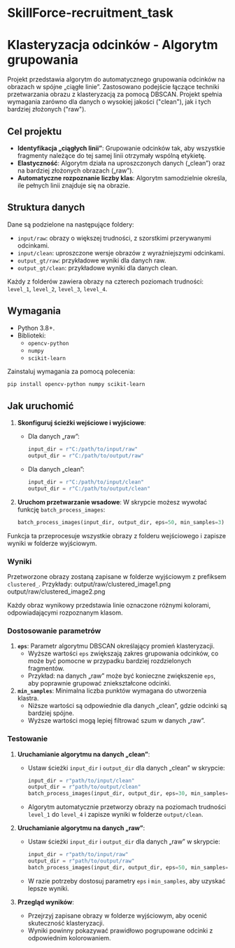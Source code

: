 # SkillForce-recruitment_task
 
# Klasteryzacja odcinków - Algorytm grupowania
Projekt przedstawia algorytm do automatycznego grupowania odcinków na obrazach w spójne „ciągłe linie”. Zastosowano podejście łączące techniki przetwarzania obrazu z klasteryzacją za pomocą DBSCAN. Projekt spełnia wymagania zarówno dla danych o wysokiej jakości ("clean"), jak i tych bardziej złożonych ("raw").

## Cel projektu
- **Identyfikacja „ciągłych linii”**: Grupowanie odcinków tak, aby wszystkie fragmenty należące do tej samej linii otrzymały wspólną etykietę.
- **Elastyczność**: Algorytm działa na uproszczonych danych („clean”) oraz na bardziej złożonych obrazach („raw”).
- **Automatyczne rozpoznanie liczby klas**: Algorytm samodzielnie określa, ile pełnych linii znajduje się na obrazie.

## Struktura danych
Dane są podzielone na następujące foldery:
- `input/raw`: obrazy o większej trudności, z szorstkimi przerywanymi odcinkami.
- `input/clean`: uproszczone wersje obrazów z wyraźniejszymi odcinkami.
- `output_gt/raw`: przykładowe wyniki dla danych raw.
- `output_gt/clean`: przykładowe wyniki dla danych clean.

Każdy z folderów zawiera obrazy na czterech poziomach trudności: `level_1`, `level_2`, `level_3`, `level_4`.

## Wymagania
- Python 3.8+.
- Biblioteki:
  - `opencv-python`
  - `numpy`
  - `scikit-learn`

Zainstaluj wymagania za pomocą polecenia:
```bash
pip install opencv-python numpy scikit-learn
```

## Jak uruchomić
1. **Skonfiguruj ścieżki wejściowe i wyjściowe**:
   - Dla danych „raw”:
     ```python
     input_dir = r"C:/path/to/input/raw"
     output_dir = r"C:/path/to/output/raw"
     ```
   - Dla danych „clean”:
     ```python
     input_dir = r"C:/path/to/input/clean"
     output_dir = r"C:/path/to/output/clean"
     ```

2. **Uruchom przetwarzanie wsadowe**:
   W skrypcie możesz wywołać funkcję `batch_process_images`:
   ```python
   batch_process_images(input_dir, output_dir, eps=50, min_samples=3)

Funkcja ta przeprocesuje wszystkie obrazy z folderu wejściowego i zapisze wyniki w folderze wyjściowym.

### Wyniki
Przetworzone obrazy zostaną zapisane w folderze wyjściowym z prefiksem `clustered_`. Przykłady:
output/raw/clustered_image1.png output/raw/clustered_image2.png


Każdy obraz wynikowy przedstawia linie oznaczone różnymi kolorami, odpowiadającymi rozpoznanym klasom.

### Dostosowanie parametrów
1. **`eps`**: Parametr algorytmu DBSCAN określający promień klasteryzacji.
   - Wyższe wartości `eps` zwiększają zakres grupowania odcinków, co może być pomocne w przypadku bardziej rozdzielonych fragmentów.
   - Przykład: na danych „raw” może być konieczne zwiększenie `eps`, aby poprawnie grupować zniekształcone odcinki.
2. **`min_samples`**: Minimalna liczba punktów wymagana do utworzenia klastra.
   - Niższe wartości są odpowiednie dla danych „clean”, gdzie odcinki są bardziej spójne.
   - Wyższe wartości mogą lepiej filtrować szum w danych „raw”.

### Testowanie
1. **Uruchamianie algorytmu na danych „clean”**:
   - Ustaw ścieżki `input_dir` i `output_dir` dla danych „clean” w skrypcie:
     ```python
     input_dir = r"path/to/input/clean"
     output_dir = r"path/to/output/clean"
     batch_process_images(input_dir, output_dir, eps=30, min_samples=2)
     ```
   - Algorytm automatycznie przetworzy obrazy na poziomach trudności `level_1` do `level_4` i zapisze wyniki w folderze `output/clean`.

2. **Uruchamianie algorytmu na danych „raw”**:
   - Ustaw ścieżki `input_dir` i `output_dir` dla danych „raw” w skrypcie:
     ```python
     input_dir = r"path/to/input/raw"
     output_dir = r"path/to/output/raw"
     batch_process_images(input_dir, output_dir, eps=50, min_samples=3)
     ```
   - W razie potrzeby dostosuj parametry `eps` i `min_samples`, aby uzyskać lepsze wyniki.

3. **Przegląd wyników**:
   - Przejrzyj zapisane obrazy w folderze wyjściowym, aby ocenić skuteczność klasteryzacji.
   - Wyniki powinny pokazywać prawidłowo pogrupowane odcinki z odpowiednim kolorowaniem.


